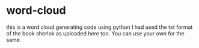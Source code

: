 # word-cloud
this is a word cloud generating code using python
I had used the txt format of the book sherlok as uploaded here too. 
You can use your own for the same.
